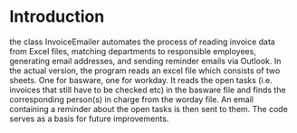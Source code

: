 # **Introduction** #

the class InvoiceEmailer automates the process of reading invoice data from Excel files, matching departments to responsible employees, generating email addresses, and sending reminder emails via Outlook.
In the actual version, the program reads an excel file which consists of two sheets. One for basware, one for workday.
It reads the open tasks (i.e. invoices that still have to be checked etc) in the basware file and finds the corresponding person(s) in charge from the worday file.
An email containing a reminder about the open tasks is then sent to them. 
The code serves as a basis for future improvements. 
